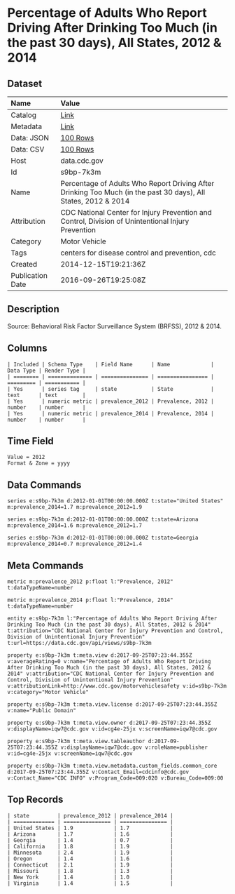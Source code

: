 # Percentage of Adults Who Report Driving After Drinking Too Much (in the past 30 days), All States, 2012 & 2014

## Dataset

| Name | Value |
| :--- | :---- |
| Catalog | [Link](https://catalog.data.gov/dataset/percentage-of-adults-who-report-driving-after-drinking-too-much-in-the-past-30-days-all-st-b4f3b) |
| Metadata | [Link](https://data.cdc.gov/api/views/s9bp-7k3m) |
| Data: JSON | [100 Rows](https://data.cdc.gov/api/views/s9bp-7k3m/rows.json?max_rows=100) |
| Data: CSV | [100 Rows](https://data.cdc.gov/api/views/s9bp-7k3m/rows.csv?max_rows=100) |
| Host | data.cdc.gov |
| Id | s9bp-7k3m |
| Name | Percentage of Adults Who Report Driving After Drinking Too Much (in the past 30 days), All States, 2012 & 2014 |
| Attribution | CDC National Center for Injury Prevention and Control, Division of Unintentional Injury Prevention |
| Category | Motor Vehicle |
| Tags | centers for disease control and prevention, cdc |
| Created | 2014-12-15T19:21:36Z |
| Publication Date | 2016-09-26T19:25:08Z |

## Description

Source: Behavioral Risk Factor Surveillance System (BRFSS), 2012 & 2014.

## Columns

```ls
| Included | Schema Type    | Field Name      | Name             | Data Type | Render Type |
| ======== | ============== | =============== | ================ | ========= | =========== |
| Yes      | series tag     | state           | State            | text      | text        |
| Yes      | numeric metric | prevalence_2012 | Prevalence, 2012 | number    | number      |
| Yes      | numeric metric | prevalence_2014 | Prevalence, 2014 | number    | number      |
```

## Time Field

```ls
Value = 2012
Format & Zone = yyyy
```

## Data Commands

```ls
series e:s9bp-7k3m d:2012-01-01T00:00:00.000Z t:state="United States" m:prevalence_2014=1.7 m:prevalence_2012=1.9

series e:s9bp-7k3m d:2012-01-01T00:00:00.000Z t:state=Arizona m:prevalence_2014=1.6 m:prevalence_2012=1.7

series e:s9bp-7k3m d:2012-01-01T00:00:00.000Z t:state=Georgia m:prevalence_2014=0.7 m:prevalence_2012=1.4
```

## Meta Commands

```ls
metric m:prevalence_2012 p:float l:"Prevalence, 2012" t:dataTypeName=number

metric m:prevalence_2014 p:float l:"Prevalence, 2014" t:dataTypeName=number

entity e:s9bp-7k3m l:"Percentage of Adults Who Report Driving After Drinking Too Much (in the past 30 days), All States, 2012 & 2014" t:attribution="CDC National Center for Injury Prevention and Control, Division of Unintentional Injury Prevention" t:url=https://data.cdc.gov/api/views/s9bp-7k3m

property e:s9bp-7k3m t:meta.view d:2017-09-25T07:23:44.355Z v:averageRating=0 v:name="Percentage of Adults Who Report Driving After Drinking Too Much (in the past 30 days), All States, 2012 & 2014" v:attribution="CDC National Center for Injury Prevention and Control, Division of Unintentional Injury Prevention" v:attributionLink=http://www.cdc.gov/motorvehiclesafety v:id=s9bp-7k3m v:category="Motor Vehicle"

property e:s9bp-7k3m t:meta.view.license d:2017-09-25T07:23:44.355Z v:name="Public Domain"

property e:s9bp-7k3m t:meta.view.owner d:2017-09-25T07:23:44.355Z v:displayName=iqw7@cdc.gov v:id=cg4e-25jx v:screenName=iqw7@cdc.gov

property e:s9bp-7k3m t:meta.view.tableauthor d:2017-09-25T07:23:44.355Z v:displayName=iqw7@cdc.gov v:roleName=publisher v:id=cg4e-25jx v:screenName=iqw7@cdc.gov

property e:s9bp-7k3m t:meta.view.metadata.custom_fields.common_core d:2017-09-25T07:23:44.355Z v:Contact_Email=cdcinfo@cdc.gov v:Contact_Name="CDC INFO" v:Program_Code=009:020 v:Bureau_Code=009:00
```

## Top Records

```ls
| state         | prevalence_2012 | prevalence_2014 | 
| ============= | =============== | =============== | 
| United States | 1.9             | 1.7             | 
| Arizona       | 1.7             | 1.6             | 
| Georgia       | 1.4             | 0.7             | 
| California    | 1.8             | 1.9             | 
| Minnesota     | 2.4             | 1.9             | 
| Oregon        | 1.4             | 1.6             | 
| Connecticut   | 2.1             | 1.9             | 
| Missouri      | 1.8             | 1.3             | 
| New York      | 1.4             | 1.0             | 
| Virginia      | 1.4             | 1.5             | 
```